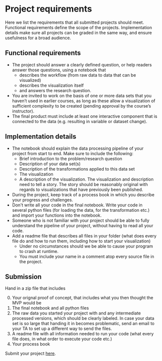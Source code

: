 # Project requirements

Here we list the requirements that all submitted projects should meet. Functional requirements define the scope of the projects. Implementation details make sure all projects can be graded in the same way, and ensure usefulness for a broad audience.

## Functional requirements

* The project should answer a clearly defined question, or help readers answer those questions, using a notebook that  
   * describes the workflow (from raw data to data that can be visualized)
   * describes the visualization itself 
   * and answers the research question. 
* You are invited to work on the basis of one or more data sets that you haven’t used in earlier courses, as long as these allow a visualization of sufficient complexity to be created (pending approval by the course’s instructor).
* The final product must include at least one interactive component that is connected to the data (e.g. resulting in variable or dataset change).

## Implementation details

* The notebook should explain the data processing pipeline of your project from start to end. Make sure to include the following:
    * Brief introduction to the problem/research question
    * Description of your data set(s)
    * Description of the transformations applied to this data set
    * The visualization 
    * A description of the visualization. The visualization and description need to tell a story. The story should be reasonably original with regards to visualizations that have previously been published.
* During the project, keep track of a process book in which you describe your progress and challenges.
* Don't write all your code in the final notebook. Write your code in several python files (for loading the data, for the transformation etc.) and import your functions into the notebook.
* Someone who is not familiar with your project should be able to fully understand the pipeline of your project, without having to read all your code. 
* Add a readme file that describes all files in your folder (what does every file do and how to run them, including how to start your visualization)
    * Under no circumstances should we be able to cause your program to crash at runtime.
    * You must include your name in a comment atop every source file in the project.

## Submission

Hand in a zip file that includes 

0. Your orignal proof of concept, that includes what you then thought the MVP would be
1. The final notebook and all python files 
2. The raw data you started your project with and any intermediate processed versions, which should be clearly labeled. In case your data set is so large that handing it in becomes problematic, send an email to your TA to set up a different way to send the files.
3. A readme file with all information needed to run your code (what every file does, in what order to execute your code etc.)
4. Your process book

Submit your project [here](/project/submit).

